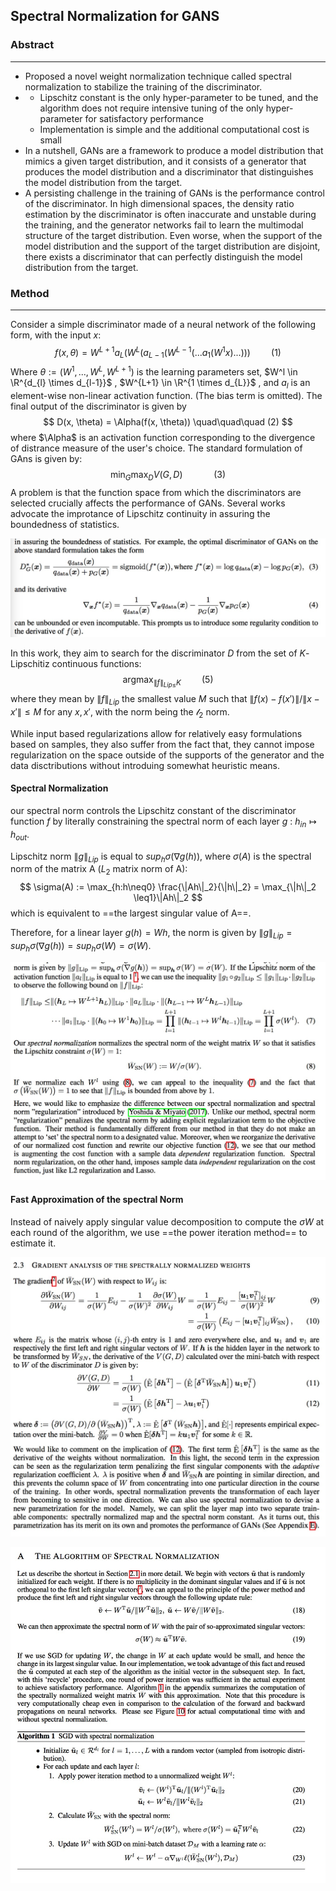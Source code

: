 ## Spectral Normalization for GANS

### Abstract

------



- Proposed a novel weight normalization technique called spectral normalization to stabilize the training of the discriminator.
- - Lipschitz constant is the only hyper-parameter to be tuned, and the algorithm does not require intensive tuning of the only hyper-parameter for satisfactory performance
  - Implementation is simple and the additional computational cost is small
- In a nutshell, GANs are a framework to produce a model distribution that mimics a given target distribution, and it consists of a generator that produces the model distribution and a discriminator that distinguishes the model distribution from the target.
- A persisting challenge in the training of GANs is the performance control of the discriminator. In high dimensional spaces, the density ratio estimation by the discriminator is often inaccurate and unstable during the training, and the generator networks fail to learn the multimodal structure of the target distribution. Even worse, when the support of the model distribution and the support of the target distribution are disjoint, there exists a discriminator that can perfectly distinguish the model distribution from the target.



### Method

------

Consider a simple discriminator made of a neural network of the following form, with the input $x$:
$$
f(x, \theta) = W^{L+1}a_L(W^{L}(a_{L-1}(W^{L-1}(...a_1(W^1x)...))) \quad\quad (1)
$$
Where $\theta := ({W^1, ..., W^L, W^{L+1}})$ is the learning parameters set, $W^l \in \R^{d_{l} \times d_{l-1}}$  , $W^{L+1} \in \R^{1 \times d_{L}}$ , and $a_l$ is an element-wise non-linear activation function. (The bias term is omitted). The final output of the discriminator is given by
$$
D(x, \theta) = \Alpha(f(x, \theta)) \quad\quad\quad (2)
$$
where $\Alpha$ is an activation function corresponding to the divergence of distrance measure of the user's choice. The standard formulation of GAns is given by:
$$
\min_G\max_DV(G,D)  \quad\quad\quad (3)
$$
A problem is that the function space from which the discriminators are selected crucially affects the performance of GANs. Several works advocate the improtance of Lipschitz continuity in assuring the boundedness of statistics. 

![](images/specnrom1.jpg)

In this work, they aim to search for the discriminator $D$ from the set of $K$-Lipschitiz continuous functions:
$$
\mathop{\arg\max}_{\|f\|_{Lip \leq} K} \quad\quad (5)
$$
where they mean by $\|f\|_{Lip}$ the smallest value $M$ such that $\|f(x) - f(x')\|/\|x - x'\| \leq M$ for any $x, x'$, with the norm being the $\mathcal{l}_2$ norm.

While input based regularizations allow for relatively easy formulations based on samples, they also suffer from the fact that, they cannot impose regularization on the space outside of the supports of the generator and the data disctributions without introduing somewhat heuristic means. 

#### Spectral Normalization

our spectral norm controls the Lipschitz constant of the discriminator function $f$ by literally constraining the spectral norm of each layer $g$ : $h_{in} \mapsto h_{out}$.

Lipschitz norm $\|g\|_{Lip}$ is equal to $sup_h\sigma(\nabla{g(h)})$, where $\sigma(A)$ is the spectral norm of the matrix A ($L_2$ matrix norm of A):
$$
\sigma(A) := \max_{h:h\neq0} \frac{\|Ah\|_2}{\|h\|_2} = \max_{\|h\|_2 \leq1}\|Ah\|_2
$$
which is equivalent to ==the largest singular value of A==. 

Therefore, for a linear layer $g(h) = Wh$, the norm is given by $\|g\|_{Lip} = sup_h\sigma(\nabla{g(h)}) = sup_h\sigma(W) = \sigma(W)$. 

![](images/specnorm2.jpg)

#### Fast Approximation of the spectral Norm

Instead of naively apply singular value decomposition to compute the $\sigma{W}$ at each round of the algorithm, we use ==the power iteration method== to estimate it.

![](images/specnorm3.jpg)



![](images/specnorm4.jpg)

